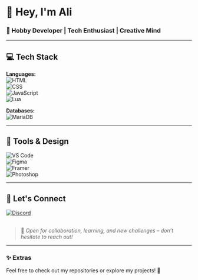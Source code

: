 # 👋 Hey, I'm Ali

### 🎯 Hobby Developer | Tech Enthusiast | Creative Mind

---

## 💻 Tech Stack  

**Languages:**  
![HTML](https://img.shields.io/badge/HTML5-0d0d0d?style=for-the-badge&logo=html5&logoColor=6A0DAD)  
![CSS](https://img.shields.io/badge/CSS3-0d0d0d?style=for-the-badge&logo=css3&logoColor=6A0DAD)  
![JavaScript](https://img.shields.io/badge/JavaScript-0d0d0d?style=for-the-badge&logo=javascript&logoColor=6A0DAD)  
![Lua](https://img.shields.io/badge/Lua-0d0d0d?style=for-the-badge&logo=lua&logoColor=6A0DAD)

**Databases:**  
![MariaDB](https://img.shields.io/badge/MariaDB-0d0d0d?style=for-the-badge&logo=mariadb&logoColor=6A0DAD)

---

## 🎨 Tools & Design

![VS Code](https://img.shields.io/badge/VS%20Code-0d0d0d?style=for-the-badge&logo=visualstudiocode&logoColor=6A0DAD)  
![Figma](https://img.shields.io/badge/Figma-0d0d0d?style=for-the-badge&logo=figma&logoColor=6A0DAD)  
![Framer](https://img.shields.io/badge/Framer-0d0d0d?style=for-the-badge&logo=framer&logoColor=6A0DAD)  
![Photoshop](https://img.shields.io/badge/Photoshop-0d0d0d?style=for-the-badge&logo=adobephotoshop&logoColor=6A0DAD)

---

## 🤝 Let's Connect

[![Discord](https://img.shields.io/badge/Discord-0d0d0d?style=for-the-badge&logo=discord&logoColor=6A0DAD)](https://discord.com/users/973670159149588500)  
&nbsp;

> 💬 *Open for collaboration, learning, and new challenges – don’t hesitate to reach out!*

---

### ✨ Extras

Feel free to check out my repositories or explore my projects! 🚀
